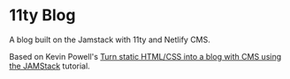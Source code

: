 # 11ty Blog

A blog built on the Jamstack with 11ty and Netlify CMS.

Based on Kevin Powell's [Turn static HTML/CSS into a blog with CMS using the JAMStack](https://youtu.be/4wD00RT6d-g) tutorial.
